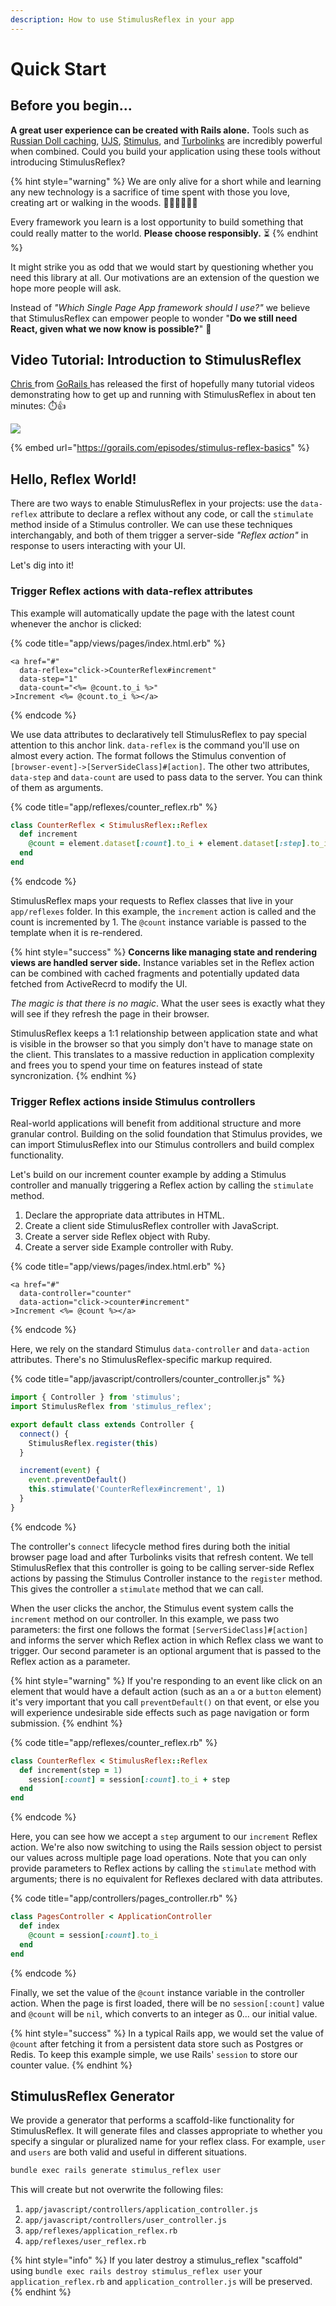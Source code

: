 ```yaml
---
description: How to use StimulusReflex in your app
---
```


# Quick Start

## Before you begin...

**A great user experience can be created with Rails alone.** Tools such as [Russian Doll caching](https://www.speedshop.co/2015/07/15/the-complete-guide-to-rails-caching.html), [UJS](https://guides.rubyonrails.org/working_with_javascript_in_rails.html#remote-elements), [Stimulus](https://stimulusjs.org/), and [Turbolinks](https://github.com/turbolinks/turbolinks) are incredibly powerful when combined. Could you build your application using these tools without introducing StimulusReflex?

{% hint style="warning" %}
We are only alive for a short while and learning any new technology is a sacrifice of time spent with those you love, creating art or walking in the woods. 👨‍👨‍👧‍👧🎨🌲

Every framework you learn is a lost opportunity to build something that could really matter to the world. **Please choose responsibly.** ⏳
{% endhint %}

It might strike you as odd that we would start by questioning whether you need this library at all. Our motivations are an extension of the question we hope more people will ask.

Instead of _"Which Single Page App framework should I use?"_ we believe that StimulusReflex can empower people to wonder "**Do we still need React, given what we now know is possible?**" 🤯

## Video Tutorial: Introduction to StimulusReflex

[Chris ](https://twitter.com/excid3)from [GoRails ](https://gorails.com)has released the first of hopefully many tutorial videos demonstrating how to get up and running with StimulusReflex in about ten minutes: ⏱️👍

![](https://gblobscdn.gitbook.com/assets%2F-Lpnm81iPOBUa9lAmLxg%2F-M6sksqaSV7fV1MX_89U%2F-M6slxV1wY8azS1XCRxn%2Fgorails.jpg)

{% embed url="https://gorails.com/episodes/stimulus-reflex-basics" %}

## Hello, Reflex World!

There are two ways to enable StimulusReflex in your projects: use the `data-reflex` attribute to declare a reflex without any code, or call the `stimulate` method inside of a Stimulus controller. We can use these techniques interchangably, and both of them trigger a server-side _"Reflex action"_ in response to users interacting with your UI.

Let's dig into it!

### Trigger Reflex actions with data-reflex attributes

This example will automatically update the page with the latest count whenever the anchor is clicked:

{% code title="app/views/pages/index.html.erb" %}
```text
<a href="#"
  data-reflex="click->CounterReflex#increment"
  data-step="1" 
  data-count="<%= @count.to_i %>"
>Increment <%= @count.to_i %></a>
```
{% endcode %}

We use data attributes to declaratively tell StimulusReflex to pay special attention to this anchor link. `data-reflex` is the command you'll use on almost every action. The format follows the Stimulus convention of `[browser-event]->[ServerSideClass]#[action]`. The other two attributes, `data-step` and `data-count` are used to pass data to the server. You can think of them as arguments.

{% code title="app/reflexes/counter\_reflex.rb" %}
```ruby
class CounterReflex < StimulusReflex::Reflex
  def increment
    @count = element.dataset[:count].to_i + element.dataset[:step].to_i
  end
end
```
{% endcode %}

StimulusReflex maps your requests to Reflex classes that live in your `app/reflexes` folder. In this example, the `increment` action is called and the count is incremented by 1. The `@count` instance variable is passed to the template when it is re-rendered.

{% hint style="success" %}
**Concerns like managing state and rendering views are handled server side.** Instance variables set in the Reflex action can be combined with cached fragments and potentially updated data fetched from ActiveRecrd to modify the UI.

_The magic is that there is no magic_. What the user sees is exactly what they will see if they refresh the page in their browser.

StimulusReflex keeps a 1:1 relationship between application state and what is visible in the browser so that you simply don't have to manage state on the client. This translates to a massive reduction in application complexity and frees you to spend your time on features instead of state syncronization.
{% endhint %}

### Trigger Reflex actions inside Stimulus controllers

Real-world applications will benefit from additional structure and more granular control. Building on the solid foundation that Stimulus provides, we can import StimulusReflex into our Stimulus controllers and build complex functionality.

Let's build on our increment counter example by adding a Stimulus controller and manually triggering a Reflex action by calling the `stimulate` method.

1. Declare the appropriate data attributes in HTML.
2. Create a client side StimulusReflex controller with JavaScript.
3. Create a server side Reflex object with Ruby.
4. Create a server side Example controller with Ruby.

{% code title="app/views/pages/index.html.erb" %}
```text
<a href="#"
  data-controller="counter"
  data-action="click->counter#increment"
>Increment <%= @count %></a>
```
{% endcode %}

Here, we rely on the standard Stimulus `data-controller` and `data-action` attributes. There's no StimulusReflex-specific markup required.

{% code title="app/javascript/controllers/counter\_controller.js" %}
```javascript
import { Controller } from 'stimulus';
import StimulusReflex from 'stimulus_reflex';

export default class extends Controller {
  connect() {
    StimulusReflex.register(this)
  }

  increment(event) {
    event.preventDefault()
    this.stimulate('CounterReflex#increment', 1)
  }
}
```
{% endcode %}

The controller's `connect` lifecycle method fires during both the initial browser page load and after Turbolinks visits that refresh content. We tell StimulusReflex that this controller is going to be calling server-side Reflex actions by passing the Stimulus Controller instance to the `register` method. This gives the controller a `stimulate` method that we can call.

When the user clicks the anchor, the Stimulus event system calls the `increment` method on our controller. In this example, we pass two parameters: the first one follows the format `[ServerSideClass]#[action]` and informs the server which Reflex action in which Reflex class we want to trigger. Our second parameter is an optional argument that is passed to the Reflex action as a parameter.

{% hint style="warning" %}
If you're responding to an event like click on an element that would have a default action \(such as an `a` or a `button` element\) it's very important that you call `preventDefault()` on that event, or else you will experience undesirable side effects such as page navigation or form submission.
{% endhint %}

{% code title="app/reflexes/counter\_reflex.rb" %}
```ruby
class CounterReflex < StimulusReflex::Reflex
  def increment(step = 1)
    session[:count] = session[:count].to_i + step
  end
end
```
{% endcode %}

Here, you can see how we accept a `step` argument to our `increment` Reflex action. We're also now switching to using the Rails session object to persist our values across multiple page load operations. Note that you can only provide parameters to Reflex actions by calling the `stimulate` method with arguments; there is no equivalent for Reflexes declared with data attributes.

{% code title="app/controllers/pages\_controller.rb" %}
```ruby
class PagesController < ApplicationController
  def index
    @count = session[:count].to_i
  end
end
```
{% endcode %}

Finally, we set the value of the `@count` instance variable in the controller action. When the page is first loaded, there will be no `session[:count]` value and `@count` will be `nil`, which converts to an integer as 0... our initial value.

{% hint style="success" %}
In a typical Rails app, we would set the value of `@count` after fetching it from a persistent data store such as Postgres or Redis. To keep this example simple, we use Rails' `session` to store our counter value.
{% endhint %}

## StimulusReflex Generator

We provide a generator that performs a scaffold-like functionality for StimulusReflex. It will generate files and classes appropriate to whether you specify a singular or pluralized name for your reflex class. For example, `user` and `users` are both valid and useful in different situations.

```bash
bundle exec rails generate stimulus_reflex user
```

This will create but not overwrite the following files:

1. `app/javascript/controllers/application_controller.js`
2. `app/javascript/controllers/user_controller.js`
3. `app/reflexes/application_reflex.rb`
4. `app/reflexes/user_reflex.rb`

{% hint style="info" %}
If you later destroy a stimulus\_reflex "scaffold" using `bundle exec rails destroy stimulus_reflex user` your `application_reflex.rb` and `application_controller.js` will be preserved.
{% endhint %}

